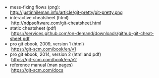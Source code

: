 - mess-fixing flows (png):  
  http://justinhileman.info/article/git-pretty/git-pretty.png
- interactive cheatsheet (html)  
  http://ndpsoftware.com/git-cheatsheet.html
- static cheatsheet (pdf)  
  https://services.github.com/on-demand/downloads/github-git-cheat-sheet.pdf
- pro git ebook, 2009, version 1 (html)  
  https://git-scm.com/book/en/v1
- pro git ebook, 2014, version 2 (html and pdf)  
  https://git-scm.com/book/en/v2
- reference manual (man pages)  
  https://git-scm.com/docs

